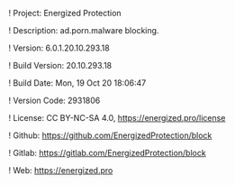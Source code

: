! Project: Energized Protection

! Description: ad.porn.malware blocking.

! Version: 6.0.1.20.10.293.18

! Build Version: 20.10.293.18

! Build Date: Mon, 19 Oct 20 18:06:47

! Version Code: 2931806

! License: CC BY-NC-SA 4.0, https://energized.pro/license

! Github: https://github.com/EnergizedProtection/block

! Gitlab: https://gitlab.com/EnergizedProtection/block


! Web: https://energized.pro
